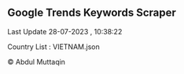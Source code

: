 

## Google Trends Keywords Scraper 
 
Last Update 28-07-2023 , 10:38:22

Country List :
VIETNAM.json



© Abdul Muttaqin 
